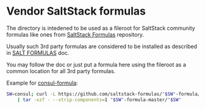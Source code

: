 # Vendor SaltStack formulas

The directory is intedened to be used as a fileroot for SaltStack community formulas
like ones from [SaltStack Formulas](https://github.com/saltstack-formulas) repository.

Usually such 3rd party formulas are considered to be installed as described in
[SALT FORMULAS](https://docs.saltproject.io/en/latest/topics/development/conventions/formulas.html)
doc.

You may follow the doc or just put a formula here using the fileroot as a common
location for all 3rd party formulas.

Example for [consul-formula](https://github.com/saltstack-formulas/consul-formula):

```bash
SW=consul; curl -L https://github.com/saltstack-formulas/"$SW"-formula/archive/master.tar.gz \
    | tar -xzf - --strip-components=1 "$SW"-formula-master/"$SW"
```

